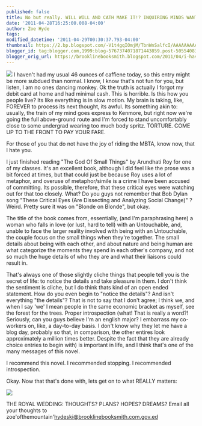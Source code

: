 ```yaml
---
published: false
title: No but really. WILL WILL AND CATH MAKE IT!? INQUIRING MINDS WANT TO KNOW!
date: '2011-04-28T16:25:00.008-04:00'
author: Zoe Hyde
tags:
modified_datetime: '2011-04-29T00:30:37.793-04:00'
thumbnail: https://2.bp.blogspot.com/-V1t4gqIOmjM/TbnWnSalfcI/AAAAAAAAADc/TK-W_kica04/s72-c/the-god-of-small-things.jpg
blogger_id: tag:blogger.com,1999:blog-5767374071871443859.post-5055408386278990831
blogger_orig_url: https://brooklinebooksmith.blogspot.com/2011/04/i-havent-had-my-usual-46-ounces-of.html
---
```

[![](https://2.bp.blogspot.com/-V1t4gqIOmjM/TbnWnSalfcI/AAAAAAAAADc/TK-W_kica04/s200/the-god-of-small-things.jpg)](https://2.bp.blogspot.com/-V1t4gqIOmjM/TbnWnSalfcI/AAAAAAAAADc/TK-W_kica04/s1600/the-god-of-small-things.jpg)
I haven't had my usual 46 ounces of caffiene today, so this entry might be more subdued than normal. I know, I know that's not fun for you, but listen, I am no ones dancing monkey. Ok the truth is actually I forgot my debit card at home and had minimal cash. This is horrible. Is this how you people live? Its like everything is in slow motion. My brain is taking, like, FOREVER to process its next thought, its awful. Its something akin to: usually, the train of my mind goes express to Kenmore, but right now we're going the full above-ground route and I'm forced to stand uncomfortably close to some undergrad wearing too much body spritz. TORTURE. COME UP TO THE FRONT TO PAY YOUR FARE.

For those of you that do not have the joy of riding the MBTA, know now, that I hate you.

I just finished reading "The God Of Small Things" by Arundhati Roy for one of my classes. It's an excellent book, although I did feel like the prose was a bit forced at times, but that could just be because Roy uses a lot of metaphor, and overuse of metaphor/simile is a crime I have been accused of committing. Its possible, therefore, that these critical eyes were watching out for that too closely. What? Do you guys not remember that Bob Dylan song "These Critical Eyes (Are Dissecting and Analyzing Social Change)" ? Weird. Pretty sure it was on "Blonde on Blonde", but okay.

The title of the book comes from, essentially, (and I'm paraphrasing here) a woman who falls in love (or lust, hard to tell) with an Untouchable, and, unable to face the larger reality involved with being with an Untouchable, the couple focus on the small things when they're together. The small details about being with each other, and about nature and being human are what categorize the moments they spend in each other's company, and not so much the huge details of who they are and what their liaisons could result in.

That's always one of those slightly cliche things that people tell you is the secret of life: to notice the details and take pleasure in them. I don't think the sentiment is cliche, but I do think thats kind of an open ended statement. How do you even begin to "notice the details"? And isn't everything "the details"? That is not to say that I don't agree; I think we, and when I say 'we' I mean people in the same economic bracket as myself, see the forest for the trees. Proper introspection (what! That is really a word?! Seriously, can you guys believe I'm an english major? I embarrass my co-workers on, like, a day-to-day basis. I don't know why they let me have a blog day, probably so that, in comparison, the other entires look approximately a million times better. Despite the fact that they are already choice entries to begin with) is important in life, and I think that's one of the many messages of this novel.

I recommend this novel. I recommended stopping. I recommended introspection.

Okay. Now that that's done with, lets get on to what REALLY matters:

![](https://img.photobucket.com/albums/v373/Nuhbrans/Royal_Wedding_Nail_Decals.jpg)

THE ROYAL WEDDING: THOUGHTS? PLANS? HOPES? DREAMS? Email all your thoughts to zoe'ofthemountain'hydeski@brooklinebooksmith.com.gov.ed